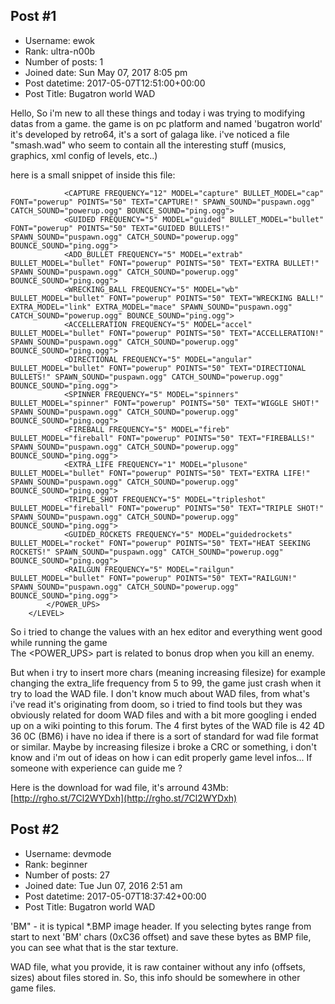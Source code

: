 ## Post #1
- Username: ewok
- Rank: ultra-n00b
- Number of posts: 1
- Joined date: Sun May 07, 2017 8:05 pm
- Post datetime: 2017-05-07T12:51:00+00:00
- Post Title: Bugatron world WAD

Hello,
So i'm new to all these things and today i was trying to modifying datas from a game.
the game is on pc platform and named 'bugatron world' it's developed by retro64, it's a sort of galaga like.
i've noticed a file "smash.wad" who seem to contain all the interesting stuff (musics, graphics, xml config of levels, etc..)

here is a small snippet of inside this file:

```
			<CAPTURE FREQUENCY="12" MODEL="capture" BULLET_MODEL="cap" FONT="powerup" POINTS="50" TEXT="CAPTURE!" SPAWN_SOUND="puspawn.ogg" CATCH_SOUND="powerup.ogg" BOUNCE_SOUND="ping.ogg">
			<GUIDED FREQUENCY="5" MODEL="guided" BULLET_MODEL="bullet" FONT="powerup" POINTS="50" TEXT="GUIDED BULLETS!" SPAWN_SOUND="puspawn.ogg" CATCH_SOUND="powerup.ogg" BOUNCE_SOUND="ping.ogg">
			<ADD_BULLET FREQUENCY="5" MODEL="extrab" BULLET_MODEL="bullet" FONT="powerup" POINTS="50" TEXT="EXTRA BULLET!" SPAWN_SOUND="puspawn.ogg" CATCH_SOUND="powerup.ogg" BOUNCE_SOUND="ping.ogg">
			<WRECKING_BALL FREQUENCY="5" MODEL="wb" BULLET_MODEL="bullet" FONT="powerup" POINTS="50" TEXT="WRECKING BALL!" EXTRA_MODEL="link" EXTRA_MODEL="mace" SPAWN_SOUND="puspawn.ogg" CATCH_SOUND="powerup.ogg" BOUNCE_SOUND="ping.ogg">
			<ACCELLERATION FREQUENCY="5" MODEL="accel" BULLET_MODEL="bullet" FONT="powerup" POINTS="50" TEXT="ACCELLERATION!" SPAWN_SOUND="puspawn.ogg" CATCH_SOUND="powerup.ogg" BOUNCE_SOUND="ping.ogg">
			<DIRECTIONAL FREQUENCY="5" MODEL="angular" BULLET_MODEL="bullet" FONT="powerup" POINTS="50" TEXT="DIRECTIONAL BULLETS!" SPAWN_SOUND="puspawn.ogg" CATCH_SOUND="powerup.ogg" BOUNCE_SOUND="ping.ogg">
			<SPINNER FREQUENCY="5" MODEL="spinners" BULLET_MODEL="spinner" FONT="powerup" POINTS="50" TEXT="WIGGLE SHOT!" SPAWN_SOUND="puspawn.ogg" CATCH_SOUND="powerup.ogg" BOUNCE_SOUND="ping.ogg">
			<FIREBALL FREQUENCY="5" MODEL="fireb" BULLET_MODEL="fireball" FONT="powerup" POINTS="50" TEXT="FIREBALLS!" SPAWN_SOUND="puspawn.ogg" CATCH_SOUND="powerup.ogg" BOUNCE_SOUND="ping.ogg">
			<EXTRA_LIFE FREQUENCY="1" MODEL="plusone" BULLET_MODEL="bullet" FONT="powerup" POINTS="50" TEXT="EXTRA LIFE!" SPAWN_SOUND="puspawn.ogg" CATCH_SOUND="powerup.ogg" BOUNCE_SOUND="ping.ogg">
			<TRIPLE_SHOT FREQUENCY="5" MODEL="tripleshot" BULLET_MODEL="fireball" FONT="powerup" POINTS="50" TEXT="TRIPLE SHOT!" SPAWN_SOUND="puspawn.ogg" CATCH_SOUND="powerup.ogg" BOUNCE_SOUND="ping.ogg">
			<GUIDED_ROCKETS FREQUENCY="5" MODEL="guidedrockets" BULLET_MODEL="rocket" FONT="powerup" POINTS="50" TEXT="HEAT SEEKING ROCKETS!" SPAWN_SOUND="puspawn.ogg" CATCH_SOUND="powerup.ogg" BOUNCE_SOUND="ping.ogg">
			<RAILGUN FREQUENCY="5" MODEL="railgun" BULLET_MODEL="bullet" FONT="powerup" POINTS="50" TEXT="RAILGUN!" SPAWN_SOUND="puspawn.ogg" CATCH_SOUND="powerup.ogg" BOUNCE_SOUND="ping.ogg">
		</POWER_UPS>
	</LEVEL>

```

So i tried to change the values with an hex editor and everything went good while running the game  
The <POWER_UPS> part is related to bonus drop when you kill an enemy.

But when i try to insert more chars (meaning increasing filesize) for example changing the extra_life frequency from 5 to 99, the game just crash when it try to load the WAD file.
I don't know much about WAD files, from what's i've read it's originating from doom, so i tried to find tools but they was obviously related for doom WAD files and with a bit more googling i ended up on a wiki pointing to this forum.
The 4 first bytes of the WAD file is 42 4D 36 0C (BM6) i have no idea if there is a sort of standard for wad file format or similar.
Maybe by increasing filesize i broke a CRC or something, i don't know and i'm out of ideas on how i can edit properly game level infos...
If someone with experience can guide me ?

Here is the download for wad file, it's arround 43Mb: [http://rgho.st/7Cl2WYDxh](http://rgho.st/7Cl2WYDxh)
## Post #2
- Username: devmode
- Rank: beginner
- Number of posts: 27
- Joined date: Tue Jun 07, 2016 2:51 am
- Post datetime: 2017-05-07T18:37:42+00:00
- Post Title: Bugatron world WAD

'BM" - it is typical *.BMP image header. If you selecting bytes range from start to next 'BM' chars (0xC36 offset) and save these bytes as BMP file, you can see what that is the star texture.

WAD file, what you provide, it is raw container without any info (offsets, sizes) about files stored in. So, this info should be somewhere in other game files.
